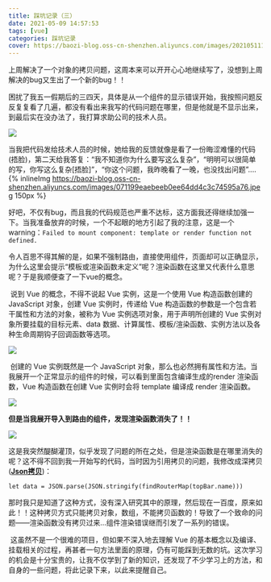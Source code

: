 ```yaml
---
title: 踩坑记录（三）
date: 2021-05-09 14:57:53
tags: [vue]
categories: 踩坑记录
cover: https://baozi-blog.oss-cn-shenzhen.aliyuncs.com/images/20210511180257.png
---
```


​		上周解决了一个对象的拷贝问题，这周本来可以开开心心地继续写了，没想到上周解决的bug又生出了一个新的bug！！

​		困扰了我五一假期后的三四天，具体是从一个组件的显示错误开始，我按照问题反反复复看了几遍，都没有看出来我写的代码问题在哪里，但是他就是不显示出来，到最后实在没办法了，我打算求助公司的技术人员。

![](https://baozi-blog.oss-cn-shenzhen.aliyuncs.com/images/20210511175927.png)

​		当我把代码发给技术人员的时候，她给我的反馈就像是看了一份晦涩难懂的代码(捂脸)，第二天给我答复：“我不知道你为什么要写这么复杂”，“明明可以很简单的写，你写这么复杂[捂脸]”，“你这个问题，我昨晚看了一晚，也没找出问题”....{% inlineImg https://baozi-blog.oss-cn-shenzhen.aliyuncs.com/images/071199eaebeeb0ee64dd4c3c74595a76.jpeg 150px %}

​		好吧，不仅有bug，而且我的代码规范也严重不达标，这方面我还得继续加强一下。当我准备放弃的时候，一个不起眼的地方引起了我的注意，这是一个warning：`Failed to mount component: template or render function not defined.`

​		令人百思不得其解的是，如果不强制路由，直接使用组件，页面却可以正确显示，为什么这里会提示“模板或渲染函数未定义”呢？渲染函数在这里又代表什么意思呢？于是我顺便查了一下vue的概念。

​		说到 Vue 的概念，不得不说起 Vue 实例，这是一个使用 Vue 构造函数创建的 JavaScript 对象，创建 Vue 实例时，传递给 Vue 构造函数的参数是一个包含若干属性和方法的对象，被称为 Vue 实例选项对象，用于声明所创建的 Vue 实例对象所要挂载的目标元素、data 数据、计算属性、模板/渲染函数、实例方法以及各种生命周期钩子回调函数等选项。

![](https://baozi-blog.oss-cn-shenzhen.aliyuncs.com/images/20210511180257.png)

​		创建的 Vue 实例既然是一个 JavaScript 对象，那么也必然拥有属性和方法。当我展开一个正常显示的组件的时候，可以看到里面包含编译生成的render 渲染函数，Vue 构造函数在创建 Vue 实例时会将 template 编译成 render 渲染函数。

![](https://baozi-blog.oss-cn-shenzhen.aliyuncs.com/images/20210511180351.png)

**但是当我展开导入到路由的组件，发现渲染函数消失了！！**

![](https://baozi-blog.oss-cn-shenzhen.aliyuncs.com/images/20210511180909.png)

​		这是我突然醍醐灌顶，似乎发现了问题的所在之处，但是渲染函数是在哪里消失的呢？这不得不回到我一开始写的代码，当时因为引用拷贝的问题，我修改成深拷贝(**[Json拷贝](https://segmentfault.com/a/1190000020297508)**)：

`let data = JSON.parse(JSON.stringify(findRouterMap(topBar.name)))`

​		那时我只是知道了这种方式，没有深入研究其中的原理，然后现在一百度，原来如此！！这种拷贝方式只能拷贝对象，数组，不能拷贝函数的！导致了一个致命的问题——渲染函数没有拷贝过来...组件渲染错误继而引发了一系列的错误。

​		这虽然不是一个很难的项目，但如果不深入地去理解 Vue 的基本概念以及编译、挂载相关的过程，再甚者一句方法里面的原理，仍有可能踩到无数的坑。这次学习的机会是十分宝贵的，让我不仅学到了新的知识，还发现了不少学习上的方法，和自身的一些问题，将此记录下来，以此来提醒自己。